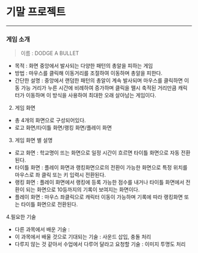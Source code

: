 # 기말 프로젝트
------------
### 게임 소개
> 이름 : DODGE A BULLET
- 목적 : 화면 중앙에서 발사되는 다양한 패턴의 총알을 피하는 게임
- 방법 : 마우스를 클릭해 이동거리를 조절하여 이동하며 총알을 피한다.
- 간단한 설명 : 중앙에서 랜덤한 패턴의 총알이 계속 발사되며
마우스를 클릭하면 이동 가능 거리가 누른 시간에 비례하여 증가하며
클릭을 뗄시 축적된 거리만큼 캐릭터가 이동하며 이 방식을 사용하여
최대한 오래 살아남는 게임이다.
2. 게임 화면
- 총 4개의 화면으로 구성되어있다.
- 로고 화면/타이틀 화면/랭킹 화면/플레이 화면
3. 게임 화면 별 설명
- 로고 화면 : 학교명이 뜨는 화면으로 일정 시간이 흐르면
타이틀 화면으로 자동 전환된다.
- 타이틀 화면 : 플레이 화면과 랭킹화면으로의 전환이 가능한 화면으로
특정 위치를 마우스로 좌 클릭 또는 키 입력시 전환된다.
- 랭킹 화면 : 플레이 화면에서 랭킹에 등록 가능한 점수를 내거나
타이틀 화면에서 전환이 되는 화면으로 10등까지의 기록이 보여지는 화면이다.
- 플레이 화면 : 마우스 좌클릭으로 캐릭터 이동이 가능하며 기록에 따라 랭킹화면 또는
타이틀 화면으로 전환된다.

4.필요한 기술
- 다른 과목에서 배운 기술 : 
- 이 과목에서 배울 것으로 기대되는 기술 : 사운드 삽입, 충돌 처리
- 다루지 않는 것 같아서 수업에서 다루어 달라고 요청할 기술 : 이미지 투명도 처리
